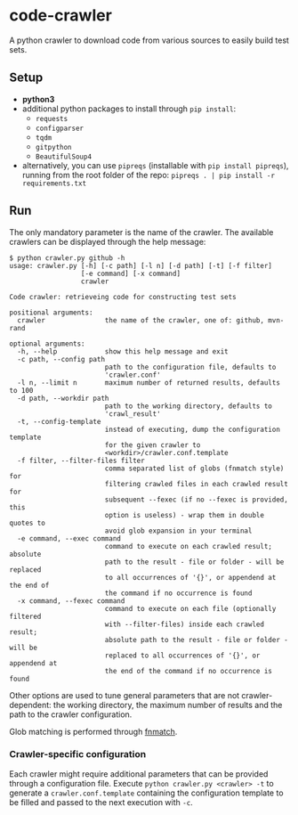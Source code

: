 # code-crawler

A python crawler to download code from various sources to easily build test sets.

## Setup
- **python3**
- additional python packages to install through `pip install`: 
	- `requests`
	- `configparser`
	- `tqdm`
	- `gitpython`
	- `BeautifulSoup4`
- alternatively, you can use `pipreqs` (installable with `pip install pipreqs`), running from the root folder of the repo: `pipreqs . | pip install -r requirements.txt`

## Run

The only mandatory parameter is the name of the crawler. The available crawlers can be displayed through the help message:

```
$ python crawler.py github -h
usage: crawler.py [-h] [-c path] [-l n] [-d path] [-t] [-f filter]
                  [-e command] [-x command]
                  crawler

Code crawler: retrieveing code for constructing test sets

positional arguments:
  crawler               the name of the crawler, one of: github, mvn-rand

optional arguments:
  -h, --help            show this help message and exit
  -c path, --config path
                        path to the configuration file, defaults to
                        'crawler.conf'
  -l n, --limit n       maximum number of returned results, defaults to 100
  -d path, --workdir path
                        path to the working directory, defaults to
                        'crawl_result'
  -t, --config-template
                        instead of executing, dump the configuration template
                        for the given crawler to
                        <workdir>/crawler.conf.template
  -f filter, --filter-files filter
                        comma separated list of globs (fnmatch style) for
                        filtering crawled files in each crawled result for
                        subsequent --fexec (if no --fexec is provided, this
                        option is useless) - wrap them in double quotes to
                        avoid glob expansion in your terminal
  -e command, --exec command
                        command to execute on each crawled result; absolute
                        path to the result - file or folder - will be replaced
                        to all occurrences of '{}', or appendend at the end of
                        the command if no occurrence is found
  -x command, --fexec command
                        command to execute on each file (optionally filtered
                        with --filter-files) inside each crawled result;
                        absolute path to the result - file or folder - will be
                        replaced to all occurrences of '{}', or appendend at
                        the end of the command if no occurrence is found
```

Other options are used to tune general parameters that are not crawler-dependent: the working directory, the maximum number of results and the path to the crawler configuration.

Glob matching is performed through [fnmatch](https://docs.python.org/3/library/fnmatch.html#module-fnmatch).

### Crawler-specific configuration

Each crawler might require additional parameters that can be provided through a configuration file. Execute `python crawler.py <crawler> -t` to generate a `crawler.conf.template`
containing the configuration template to be filled and passed to the next execution with `-c`.